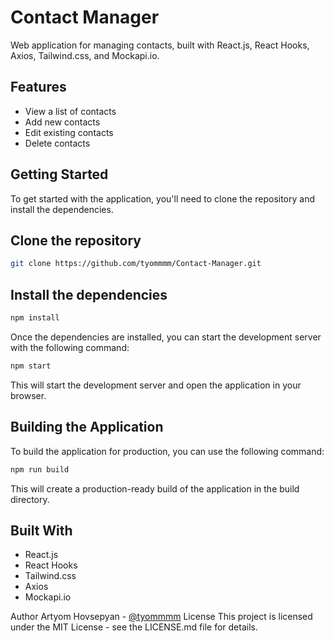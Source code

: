 # Contact Manager

Web application for managing contacts, built with React.js, React Hooks, Axios, Tailwind.css, and Mockapi.io.

## Features

- View a list of contacts
- Add new contacts
- Edit existing contacts
- Delete contacts

## Getting Started

To get started with the application, you'll need to clone the repository and install the dependencies.


## Clone the repository
```sh
git clone https://github.com/tyommmm/Contact-Manager.git
```
## Install the dependencies
```sh
npm install
```
Once the dependencies are installed, you can start the development server with the following command:
```sh
npm start
```
This will start the development server and open the application in your browser.

## Building the Application
To build the application for production, you can use the following command:
```sh
npm run build
```
This will create a production-ready build of the application in the build directory.

## Built With
- React.js
- React Hooks
- Tailwind.css
- Axios
- Mockapi.io

Author
Artyom Hovsepyan - [@tyommmm](https://github.com/tyommmm)
License
This project is licensed under the MIT License - see the LICENSE.md file for details.
